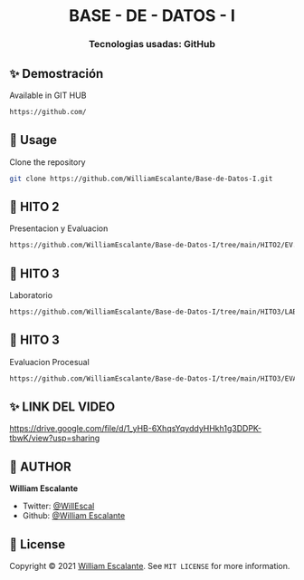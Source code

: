 
<h1 align="center">BASE - DE - DATOS - I </h1>
<h3 align="center">Tecnologias usadas: GitHub

## ✨ Demostración

Available in GIT HUB

```sh
https://github.com/
```

## 🚀 Usage

Clone the repository

```sh
git clone https://github.com/WilliamEscalante/Base-de-Datos-I.git
```

## 📖 HITO 2

Presentacion y Evaluacion

```sh
https://github.com/WilliamEscalante/Base-de-Datos-I/tree/main/HITO2/EV.PROCESUAL-HITO-2


```

## 📖  HITO 3

Laboratorio

```sh
https://github.com/WilliamEscalante/Base-de-Datos-I/tree/main/HITO3/LABORATORIO
```

## 📖  HITO 3 

Evaluacion Procesual

```sh
https://github.com/WilliamEscalante/Base-de-Datos-I/tree/main/HITO3/EVAL_PROCESUAL
```

## ✨ LINK DEL VIDEO
https://drive.google.com/file/d/1_yHB-6XhqsYqyddyHHkh1g3DDPK-tbwK/view?usp=sharing



## 👤 AUTHOR

**William Escalante**

- Twitter: [@WillEscal](https://twitter.com/will)
- Github: [@William Escalante](https://github.com/william)

## 📝 License

Copyright © 2021 [William Escalante](https://github.com/dheeyi).
See ``MIT LICENSE`` for more information.

